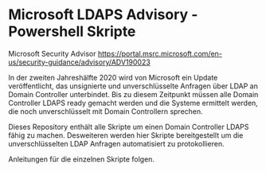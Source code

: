 # Microsoft LDAPS Advisory - Powershell Skripte

Microsoft Security Advisor
https://portal.msrc.microsoft.com/en-us/security-guidance/advisory/ADV190023

In der zweiten Jahreshälfte 2020 wird von Microsoft ein Update veröffentlicht, das unsignierte und unverschlüsselte Anfragen 
über LDAP an Domain Controller unterbindet. Bis zu diesem Zeitpunkt müssen alle Domain Controller LDAPS ready gemacht werden
und die Systeme ermittelt werden, die noch unverschlüsselt mit Domain Controllern sprechen.

Dieses Repository enthält alle Skripte um einen Domain Controller LDAPS fähig zu machen.
Desweiteren werden hier Skripte bereitgestellt um die unverschlüsselten LDAP Anfragen automatisiert zu protokollieren.

Anleitungen für die einzelnen Skripte folgen.